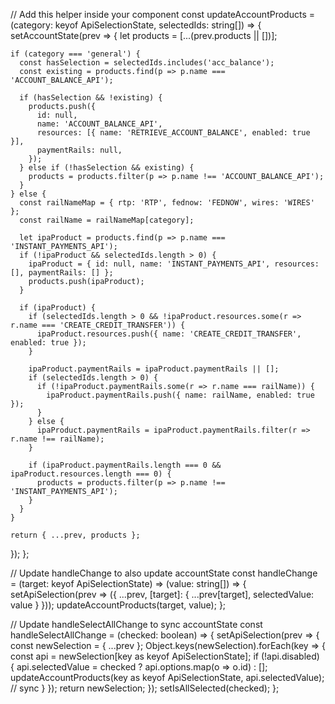 // Add this helper inside your component
const updateAccountProducts = (category: keyof ApiSelectionState, selectedIds: string[]) => {
  setAccountState(prev => {
    let products = [...(prev.products || [])];

    if (category === 'general') {
      const hasSelection = selectedIds.includes('acc_balance');
      const existing = products.find(p => p.name === 'ACCOUNT_BALANCE_API');

      if (hasSelection && !existing) {
        products.push({
          id: null,
          name: 'ACCOUNT_BALANCE_API',
          resources: [{ name: 'RETRIEVE_ACCOUNT_BALANCE', enabled: true }],
          paymentRails: null,
        });
      } else if (!hasSelection && existing) {
        products = products.filter(p => p.name !== 'ACCOUNT_BALANCE_API');
      }
    } else {
      const railNameMap = { rtp: 'RTP', fednow: 'FEDNOW', wires: 'WIRES' };
      const railName = railNameMap[category];

      let ipaProduct = products.find(p => p.name === 'INSTANT_PAYMENTS_API');
      if (!ipaProduct && selectedIds.length > 0) {
        ipaProduct = { id: null, name: 'INSTANT_PAYMENTS_API', resources: [], paymentRails: [] };
        products.push(ipaProduct);
      }

      if (ipaProduct) {
        if (selectedIds.length > 0 && !ipaProduct.resources.some(r => r.name === 'CREATE_CREDIT_TRANSFER')) {
          ipaProduct.resources.push({ name: 'CREATE_CREDIT_TRANSFER', enabled: true });
        }

        ipaProduct.paymentRails = ipaProduct.paymentRails || [];
        if (selectedIds.length > 0) {
          if (!ipaProduct.paymentRails.some(r => r.name === railName)) {
            ipaProduct.paymentRails.push({ name: railName, enabled: true });
          }
        } else {
          ipaProduct.paymentRails = ipaProduct.paymentRails.filter(r => r.name !== railName);
        }

        if (ipaProduct.paymentRails.length === 0 && ipaProduct.resources.length === 0) {
          products = products.filter(p => p.name !== 'INSTANT_PAYMENTS_API');
        }
      }
    }

    return { ...prev, products };
  });
};

// Update handleChange to also update accountState
const handleChange = (target: keyof ApiSelectionState) => (value: string[]) => {
  setApiSelection(prev => ({
    ...prev,
    [target]: { ...prev[target], selectedValue: value }
  }));
  updateAccountProducts(target, value);
};

// Update handleSelectAllChange to sync accountState
const handleSelectAllChange = (checked: boolean) => {
  setApiSelection(prev => {
    const newSelection = { ...prev };
    Object.keys(newSelection).forEach(key => {
      const api = newSelection[key as keyof ApiSelectionState];
      if (!api.disabled) {
        api.selectedValue = checked ? api.options.map(o => o.id) : [];
        updateAccountProducts(key as keyof ApiSelectionState, api.selectedValue); // sync
      }
    });
    return newSelection;
  });
  setIsAllSelected(checked);
};
